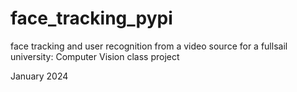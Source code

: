 # face_tracking_pypi


face tracking and user recognition from a video source for a fullsail university: Computer Vision class project


January 2024
